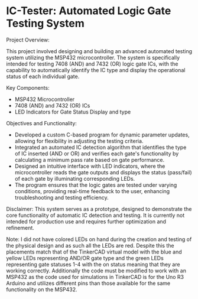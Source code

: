 # IC-Tester: Automated Logic Gate Testing System

Project Overview:

This project involved designing and building an advanced automated testing system utilizing the MSP432 microcontroller. The system is specifically intended for testing 7408 (AND) and 7432 (OR) logic gate ICs, with the capability to automatically identify the IC type and display the operational status of each individual gate.

Key Components:
- MSP432 Microcontroller
- 7408 (AND) and 7432 (OR) ICs
- LED Indicators for Gate Status Display and type

Objectives and Functionality:
- Developed a custom C-based program for dynamic parameter updates, allowing for flexibility in adjusting the testing criteria.
- Integrated an automated IC detection algorithm that identifies the type of IC inserted (AND or OR) and verifies each gate's functionality by calculating a minimum pass rate based on gate performance.
- Designed an intuitive interface with LED indicators, where the microcontroller reads the gate outputs and displays the status (pass/fail) of each gate by illuminating corresponding LEDs.
- The program ensures that the logic gates are tested under varying conditions, providing real-time feedback to the user, enhancing troubleshooting and testing efficiency.

Disclaimer: This system serves as a prototype, designed to demonstrate the core functionality of automatic IC detection and testing. It is currently not intended for production use and requires further optimization and refinement.

Note: I did not have colored LEDs on hand during the creation and testing of the physical design and as such all the LEDs are red. Despite this the placements match that of the TinkerCAD virtual model with the blue and yellow LEDs representing AND/OR gate type and the green LEDs representing gate statuses 1-4 with the on status meaning that they are working correctly. Additionally the code must be modified to work with an MSP432 as the code used for simulations in TinkerCAD is for the Uno R3 Arduino and utilizes different pins than those available for the same functionality on the MSP432.
